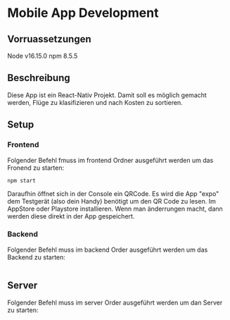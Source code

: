 # Mobile App Development

## Vorruassetzungen
Node v16.15.0
npm 8.5.5

## Beschreibung
Diese App ist ein React-Nativ Projekt. Damit soll es möglich gemacht werden, Flüge zu klasifizieren und nach Kosten zu sortieren.

## Setup

### Frontend
Folgender Befehl fmuss im frontend Ordner ausgeführt werden um das Fronend zu starten:
```
npm start
```
Daraufhin öffnet sich in der Console ein QRCode.
Es wird die App "expo" dem Testgerät (also dein Handy) benötigt um den QR Code zu lesen. Im AppStore oder Playstore installieren.
Wenn man änderrungen macht, dann werden diese direkt in der App gespeichert.

### Backend
Folgender Befehl muss im backend Order ausgeführt werden um das Backend zu starten:
```
```

## Server
Folgender Befehl muss im server Order ausgeführt werden um dan Server zu starten:
```
```